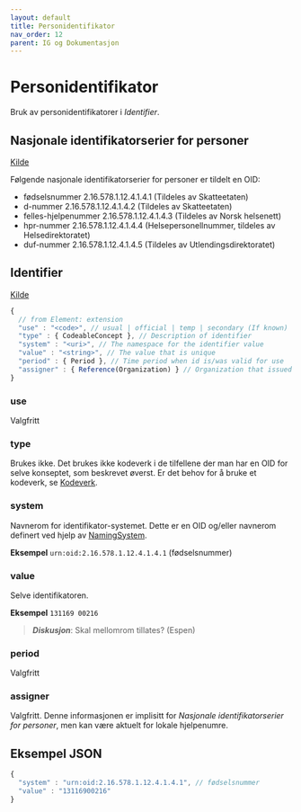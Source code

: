 ```yaml
---
layout: default
title: Personidentifikator
nav_order: 12
parent: IG og Dokumentasjon
---
```


# Personidentifikator

Bruk av personidentifikatorer i *Identifier*.

## Nasjonale identifikatorserier for personer

[Kilde](https://ehelse.no/oid-identifikatorserier-i-helse-og-omsorgstjenesten#nasjonale-identifikatorserier-for-personer)

Følgende nasjonale identifikatorserier for personer er tildelt en OID:
* fødselsnummer 2.16.578.1.12.4.1.4.1 (Tildeles av Skatteetaten)
* d-nummer 2.16.578.1.12.4.1.4.2 (Tildeles av Skatteetaten)
* felles-hjelpenummer 2.16.578.1.12.4.1.4.3 (Tildeles av Norsk helsenett)
* hpr-nummer 2.16.578.1.12.4.1.4.4 (Helsepersonellnummer, tildeles av Helsedirektoratet)
* duf-nummer 2.16.578.1.12.4.1.4.5 (Tildeles av Utlendingsdirektoratet)

## Identifier
[Kilde](https://www.hl7.org/fhir/datatypes.html#identifier)

```javascript
{
  // from Element: extension
  "use" : "<code>", // usual | official | temp | secondary (If known)
  "type" : { CodeableConcept }, // Description of identifier
  "system" : "<uri>", // The namespace for the identifier value
  "value" : "<string>", // The value that is unique
  "period" : { Period }, // Time period when id is/was valid for use
  "assigner" : { Reference(Organization) } // Organization that issued id (may be just text)
}
```

### use

Valgfritt

### type

Brukes ikke. Det brukes ikke kodeverk i de tilfellene der man har en OID for selve konseptet, som beskrevet øverst. Er det behov for å bruke et kodeverk, se [Kodeverk](codesystem.md).

### system

Navnerom for identifikator-systemet. Dette er en OID og/eller navnerom definert ved hjelp av [NamingSystem](namingsystem).

**Eksempel** `urn:oid:2.16.578.1.12.4.1.4.1` (fødselsnummer)

### value

Selve identifikatoren.

**Eksempel** `131169 00216`

> ***Diskusjon***: Skal mellomrom tillates? (Espen)

### period

Valgfritt

### assigner

Valgfritt. Denne informasjonen er implisitt for _Nasjonale identifikatorserier for personer_, men kan være aktuelt for lokale hjelpenumre. 

## Eksempel JSON

```javascript
{
  "system" : "urn:oid:2.16.578.1.12.4.1.4.1", // fødselsnummer
  "value" : "13116900216"
}
```

